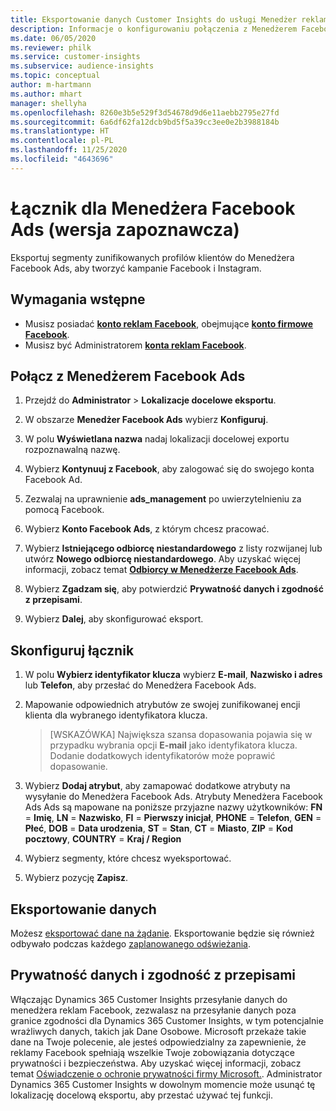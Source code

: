 ```yaml
---
title: Eksportowanie danych Customer Insights do usługi Menedżer reklam Facebook
description: Informacje o konfigurowaniu połączenia z Menedżerem Facebook Ads.
ms.date: 06/05/2020
ms.reviewer: philk
ms.service: customer-insights
ms.subservice: audience-insights
ms.topic: conceptual
author: m-hartmann
ms.author: mhart
manager: shellyha
ms.openlocfilehash: 8260e3b5e529f3d54678d9d6e11aebb2795e27fd
ms.sourcegitcommit: 6a6df62fa12dcb9bd5f5a39cc3ee0e2b3988184b
ms.translationtype: HT
ms.contentlocale: pl-PL
ms.lasthandoff: 11/25/2020
ms.locfileid: "4643696"
---
```

# <a name="connector-for-facebook-ads-manager-preview"></a>Łącznik dla Menedżera Facebook Ads (wersja zapoznawcza)

Eksportuj segmenty zunifikowanych profilów klientów do Menedżera Facebook Ads, aby tworzyć kampanie Facebook i Instagram.

## <a name="prerequisites"></a>Wymagania wstępne

- Musisz posiadać [**konto reklam Facebook**](https://www.facebook.com/business/learn/lessons/step-by-step-ads-manager-account), obejmujące [**konto firmowe Facebook**](https://business.facebook.com/).
- Musisz być Administratorem [**konta reklam Facebook**](https://www.facebook.com/business/learn/lessons/step-by-step-ads-manager-account).

## <a name="connect-to-facebook-ads-manager"></a>Połącz z Menedżerem Facebook Ads

1. Przejdź do **Administrator** > **Lokalizacje docelowe eksportu**.

1. W obszarze **Menedżer Facebook Ads** wybierz **Konfiguruj**.

1. W polu **Wyświetlana nazwa** nadaj lokalizacji docelowej exportu rozpoznawalną nazwę.

1. Wybierz **Kontynuuj z Facebook**, aby zalogować się do swojego konta Facebook Ad.

1. Zezwalaj na uprawnienie **ads_management** po uwierzytelnieniu za pomocą Facebook.

1. Wybierz **Konto Facebook Ads**, z którym chcesz pracować.

1. Wybierz **Istniejącego odbiorcę niestandardowego** z listy rozwijanej lub utwórz **Nowego odbiorcę niestandardowego**. Aby uzyskać więcej informacji, zobacz temat [**Odbiorcy w Menedżerze Facebook Ads**](https://www.facebook.com/business/help/744354708981227?id=2469097953376494).

1. Wybierz **Zgadzam się**, aby potwierdzić **Prywatność danych i zgodność z przepisami**.

1. Wybierz **Dalej**, aby skonfigurować eksport.

## <a name="configure-the-connector"></a>Skonfiguruj łącznik

1. W polu **Wybierz identyfikator klucza** wybierz **E-mail**, **Nazwisko i adres** lub **Telefon**, aby przesłać do Menedżera Facebook Ads.

1. Mapowanie odpowiednich atrybutów ze swojej zunifikowanej encji klienta dla wybranego identyfikatora klucza.
   > [WSKAZÓWKA] Największa szansa dopasowania pojawia się w przypadku wybrania opcji **E-mail** jako identyfikatora klucza. Dodanie dodatkowych identyfikatorów może poprawić dopasowanie.

1. Wybierz **Dodaj atrybut**, aby zamapować dodatkowe atrybuty na wysyłanie do Menedżera Facebook Ads. Atrybuty Menedżera Facebook Ads Ads są mapowane na poniższe przyjazne nazwy użytkowników: **FN** = **Imię**, **LN** = **Nazwisko**, **FI** = **Pierwszy inicjał**, **PHONE** = **Telefon**, **GEN** = **Płeć**, **DOB** = **Data urodzenia**, **ST** = **Stan**, **CT** = **Miasto**, **ZIP** = **Kod pocztowy**, **COUNTRY** = **Kraj / Region**

1. Wybierz segmenty, które chcesz wyeksportować.

1. Wybierz pozycję **Zapisz**.

## <a name="export-the-data"></a>Eksportowanie danych

Możesz [eksportować dane na żądanie](export-destinations.md). Eksportowanie będzie się również odbywało podczas każdego [zaplanowanego odświeżania](system.md#schedule-tab).

## <a name="data-privacy-and-compliance"></a>Prywatność danych i zgodność z przepisami

Włączając Dynamics 365 Customer Insights przesyłanie danych do menedżera reklam Facebook, zezwalasz na przesyłanie danych poza granice zgodności dla Dynamics 365 Customer Insights, w tym potencjalnie wrażliwych danych, takich jak Dane Osobowe. Microsoft przekaże takie dane na Twoje polecenie, ale jesteś odpowiedzialny za zapewnienie, że reklamy Facebook spełniają wszelkie Twoje zobowiązania dotyczące prywatności i bezpieczeństwa. Aby uzyskać więcej informacji, zobacz temat [Oświadczenie o ochronie prywatności firmy Microsoft.](https://go.microsoft.com/fwlink/?linkid=396732).
Administrator Dynamics 365 Customer Insights w dowolnym momencie może usunąć tę lokalizację docelową eksportu, aby przestać używać tej funkcji.
